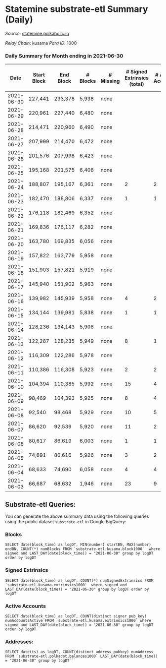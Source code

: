 # Statemine substrate-etl Summary (Daily)

_Source_: [statemine.polkaholic.io](https://statemine.polkaholic.io)

*Relay Chain*: kusama
*Para ID*: 1000



### Daily Summary for Month ending in 2021-06-30


| Date | Start Block | End Block | # Blocks | # Missing | # Signed Extrinsics (total) | # Active Accounts | # Addresses with Balances | # Events | # Transfers | # XCM Transfers In | # XCM Transfers Out |
| ---- | ----------- | --------- | -------- | --------- | --------------------------- | ----------------- | ------------------------- | -------- | ----------- | ------------------ | ------------------- |
| 2021-06-30 | 227,441 | 233,378 | 5,938 | none |  |  | 80 | 11,885 |   |   |   |
| 2021-06-29 | 220,961 | 227,440 | 6,480 | none |  |  |  | 12,974 |   |   |   |
| 2021-06-28 | 214,471 | 220,960 | 6,490 | none |  |  |  | 12,983 |   |   |   |
| 2021-06-27 | 207,999 | 214,470 | 6,472 | none |  |  |  | 12,948 |   |   |   |
| 2021-06-26 | 201,576 | 207,998 | 6,423 | none |  |  |  | 12,850 |   |   |   |
| 2021-06-25 | 195,168 | 201,575 | 6,408 | none |  |  |  | 12,819 |   |   |   |
| 2021-06-24 | 188,807 | 195,167 | 6,361 | none | 2 | 2 |  | 12,786 | 46 ($0.0019) |   |   |
| 2021-06-23 | 182,470 | 188,806 | 6,337 | none | 1 | 1 |  | 12,703 | 23 ($0.001) |   |   |
| 2021-06-22 | 176,118 | 182,469 | 6,352 | none |  |  |  | 12,713 |   |   |   |
| 2021-06-21 | 169,836 | 176,117 | 6,282 | none |  |  |  | 12,567 |   |   |   |
| 2021-06-20 | 163,780 | 169,835 | 6,056 | none |  |  |  | 12,116 |   |   |   |
| 2021-06-19 | 157,822 | 163,779 | 5,958 | none |  |  |  | 11,919 |   |   |   |
| 2021-06-18 | 151,903 | 157,821 | 5,919 | none |  |  |  | 11,841 |   |   |   |
| 2021-06-17 | 145,940 | 151,902 | 5,963 | none |  |  |  | 11,934 |   |   |   |
| 2021-06-16 | 139,982 | 145,939 | 5,958 | none | 4 | 2 |  | 12,015 | 72 ($0.24) |   |   |
| 2021-06-15 | 134,144 | 139,981 | 5,838 | none | 1 | 1 |  | 11,711 | 24 ($0.0011) |   |   |
| 2021-06-14 | 128,236 | 134,143 | 5,908 | none |  |  |  | 11,819 |   |   |   |
| 2021-06-13 | 122,287 | 128,235 | 5,949 | none | 8 | 1 |  | 12,009 | 79 ($0.019) |   |   |
| 2021-06-12 | 116,309 | 122,286 | 5,978 | none |  |  |  | 11,964 |   |   |   |
| 2021-06-11 | 110,386 | 116,308 | 5,923 | none | 2 | 2 |  | 11,917 | 48 ($0.0023) |   |   |
| 2021-06-10 | 104,394 | 110,385 | 5,992 | none | 15 | 4 |  | 12,414 | 290 ($191.73) |   |   |
| 2021-06-09 | 98,469 | 104,393 | 5,925 | none | 8 | 4 |  | 12,054 | 161 ($1.22) |   |   |
| 2021-06-08 | 92,540 | 98,468 | 5,929 | none | 10 | 5 |  | 12,089 | 191 ($0.026) |   |   |
| 2021-06-07 | 86,620 | 92,539 | 5,920 | none | 11 | 2 |  | 12,130 | 212 ($0.016) |   |   |
| 2021-06-06 | 80,617 | 86,619 | 6,003 | none | 1 | 1 |  | 12,036 | 24 ($12.08) |   |   |
| 2021-06-05 | 74,691 | 80,616 | 5,926 | none | 3 | 2 |  | 11,951 | 70 ($0.11) |   |   |
| 2021-06-04 | 68,633 | 74,690 | 6,058 | none | 4 | 4 |  | 12,356 | 116 ($77.01) |   |   |
| 2021-06-03 | 66,687 | 68,632 | 1,946 | none | 23 | 9 |  | 4,294 | 233 ($0.018) |   |   |

## Substrate-etl Queries:
You can generate the above summary data using the following queries using the public dataset `substrate-etl` in Google BigQuery:


### Blocks
```
SELECT date(block_time) as logDT, MIN(number) startBN, MAX(number) endBN, COUNT(*) numBlocks FROM `substrate-etl.kusama.block1000`  where signed and LAST_DAY(date(block_time)) = "2021-06-30" group by logDT order by logDT
```


### Signed Extrinsics
```
SELECT date(block_time) as logDT, COUNT(*) numSignedExtrinsics FROM `substrate-etl.kusama.extrinsics1000`  where signed and LAST_DAY(date(block_time)) = "2021-06-30" group by logDT order by logDT
```


### Active Accounts
```
SELECT date(block_time) as logDT, COUNT(distinct signer_pub_key) numAccountsActive FROM `substrate-etl.kusama.extrinsics1000` where signed and LAST_DAY(date(block_time)) = "2021-06-30" group by logDT order by logDT
```


### Addresses:
```
SELECT date(ts) as logDT, COUNT(distinct address_pubkey) numAddress FROM `substrate-etl.polkadot.balances1000` LAST_DAY(date(block_time)) = "2021-06-30" group by logDT```

